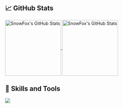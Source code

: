 ## :chart_with_upwards_trend: GitHub Stats
<a href="https://github.com/kwebdev225/kwebdev225">
<img align="center" src="https://github-readme-stats.vercel.app/api/top-langs/?username=kwebdev225&langs_count=4&title_color=fff&icon_color=79ff97&text_color=9f9f9f&bg_color=151515&layout=compact" alt="SnowFox's GitHub Stats" height="180px" />
</a>
<a href="https://github.com/kwebdev225/kwebdev225">
<img align="center" src="https://github-readme-stats.vercel.app/api?username=kwebdev225&show_icons=true&include_all_commits=true&line_height=27&count_private=true&title_color=fff&icon_color=79ff97&text_color=9f9f9f&bg_color=151515" alt="SnowFox's GitHub Stats" height="180px" />
</a>

## :wrench: Skills and Tools
![](https://img.shields.io/badge/Language-TypeScript_!S-informational?style=flat&logo=typescript&logoColor=white&color=3bac3a)
